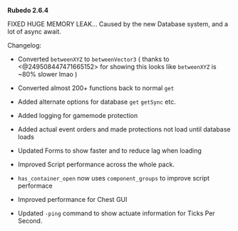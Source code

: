 **Rubedo 2.6.4**

FIXED HUGE MEMORY LEAK... Caused by the new Database system, and a lot of async await.

Changelog:

- Converted `betweenXYZ` to `betweenVector3` ( thanks to <@249508447471665152> for showing this looks like `betweenXYZ` is ~80% slower lmao )

- Converted almost 200+ functions back to normal `get`
- Added alternate options for database `get` `getSync` etc.
- Added logging for gamemode protection
- Added actual event orders and made protections not load until database loads
- Updated Forms to show faster and to reduce lag when loading
- Improved Script performance across the whole pack. 
- `has_container_open` now uses `component_groups` to improve script performace
- Improved performance for Chest GUI
- Updated `-ping` command to show actuate information for Ticks Per Second.